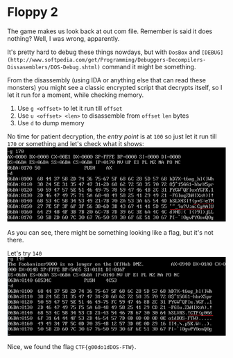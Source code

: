 # Floppy 2

The game makes us look back at out com file. Remember is said it does nothing? Well, I was wrong, apparently.

It's pretty hard to debug these things nowdays, but with `DosBox` and `[DEBUG](http://www.softpedia.com/get/Programming/Debuggers-Decompilers-Dissasemblers/DOS-Debug.shtml)`
command it might be something.

From the disassembly (using IDA or anything else that can read these monsters) you might see a classic encrypted script that decrypts itself, so I let it run for a moment, while checking memory.

1. Use `g <offset>` to let it run till `offset` 
2. Use `u <offset> <len>` to disassemble from `offset` `len` bytes
3. Use `d` to dump memory

No time for patient decryption, the _entry point_ is at `100` so just let it run till `170` or something and let's check what it shows: 
![first try on running](attempt1.png)

As you can see, there might be something looking like a flag, but it's not there.

Let's try `140`
![second try on running](attempt2.png)

Nice, we found the flag `CTF{g00do1dDOS-FTW}`.

